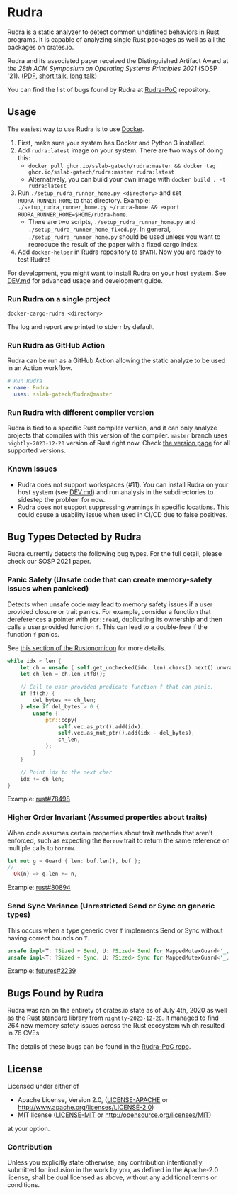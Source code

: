 # Rudra

Rudra is a static analyzer to detect common undefined behaviors in Rust programs.
It is capable of analyzing single Rust packages as well as all the packages on
crates.io.

Rudra and its associated paper received the Distinguished Artifact Award at
*the 28th ACM Symposium on Operating Systems Principles 2021*
(SOSP '21). ([PDF](./rudra-sosp21.pdf), [short talk](https://youtu.be/7pI9GfYEu-s), [long talk](https://youtu.be/Hfl6EQquUU0))

You can find the list of bugs found by Rudra at [Rudra-PoC](https://github.com/sslab-gatech/Rudra-PoC) repository.

## Usage

The easiest way to use Rudra is to use [Docker](https://www.docker.com/).

1. First, make sure your system has Docker and Python 3 installed.
2. Add `rudra:latest` image on your system. There are two ways of doing this:
    * `docker pull ghcr.io/sslab-gatech/rudra:master && docker tag ghcr.io/sslab-gatech/rudra:master rudra:latest`
    * Alternatively, you can build your own image with `docker build . -t rudra:latest`
3. Run `./setup_rudra_runner_home.py <directory>` and set `RUDRA_RUNNER_HOME` to that directory.
   Example: `./setup_rudra_runner_home.py ~/rudra-home && export RUDRA_RUNNER_HOME=$HOME/rudra-home`.
    * There are two scripts, `./setup_rudra_runner_home.py` and `./setup_rudra_runner_home_fixed.py`.
      In general, `./setup_rudra_runner_home.py` should be used unless you want to reproduce the result of the paper
      with a fixed cargo index.
4. Add `docker-helper` in Rudra repository to `$PATH`. Now you are ready to test Rudra!

For development, you might want to install Rudra on your host system.
See [DEV.md](DEV.md) for advanced usage and development guide.

### Run Rudra on a single project

```
docker-cargo-rudra <directory>
```

The log and report are printed to stderr by default.

### Run Rudra as GitHub Action

Rudra can be run as a GitHub Action allowing the static analyze to be used in an Action workflow.

```yml
# Run Rudra
- name: Rudra
  uses: sslab-gatech/Rudra@master
```

### Run Rudra with different compiler version

Rudra is tied to a specific Rust compiler version,
and it can only analyze projects that compiles with this version of the compiler.
`master` branch uses `nightly-2023-12-20` version of Rust right now.
Check [the version page][version] for all supported versions.

[version]: https://github.com/sslab-gatech/Rudra/pkgs/container/rudra/versions?filters%5Bversion_type%5D=tagged

### Known Issues

- Rudra does not support workspaces (#11).
  You can install Rudra on your host system (see [DEV.md](./DEV.md))
  and run analysis in the subdirectories to sidestep the problem for now.
- Rudra does not support suppressing warnings in specific locations.
  This could cause a usability issue when used in CI/CD due to false positives.

## Bug Types Detected by Rudra

Rudra currently detects the following bug types.
For the full detail, please check our SOSP 2021 paper.

### Panic Safety (Unsafe code that can create memory-safety issues when panicked)

Detects when unsafe code may lead to memory safety issues if a user provided
closure or trait panics. For example, consider a function that dereferences a
pointer with `ptr::read`, duplicating its ownership and then calls a user
provided function `f`. This can lead to a double-free if the function `f`
panics.

See [this section of the Rustonomicon](https://doc.rust-lang.org/nomicon/exception-safety.html)
for more details.

```rust
while idx < len {
    let ch = unsafe { self.get_unchecked(idx..len).chars().next().unwrap() };
    let ch_len = ch.len_utf8();

    // Call to user provided predicate function f that can panic.
    if !f(ch) {
        del_bytes += ch_len;
    } else if del_bytes > 0 {
        unsafe {
            ptr::copy(
                self.vec.as_ptr().add(idx),
                self.vec.as_mut_ptr().add(idx - del_bytes),
                ch_len,
            );
        }
    }

    // Point idx to the next char
    idx += ch_len;
}
```

Example: [rust#78498](https://github.com/rust-lang/rust/issues/78498)

### Higher Order Invariant (Assumed properties about traits)

When code assumes certain properties about trait methods that aren't enforced,
such as expecting the `Borrow` trait to return the same reference on multiple
calls to `borrow`.

```rust
let mut g = Guard { len: buf.len(), buf }; 
// ...
  Ok(n) => g.len += n, 
```

Example: [rust#80894](https://github.com/rust-lang/rust/issues/80894)

### Send Sync Variance (Unrestricted Send or Sync on generic types)

This occurs when a type generic over `T` implements Send or Sync without having
correct bounds on `T`.

```rust
unsafe impl<T: ?Sized + Send, U: ?Sized> Send for MappedMutexGuard<'_, T, U> {} 
unsafe impl<T: ?Sized + Sync, U: ?Sized> Sync for MappedMutexGuard<'_, T, U> {} 
```

Example: [futures#2239](https://github.com/rust-lang/futures-rs/issues/2239)

## Bugs Found by Rudra

Rudra was ran on the entirety of crates.io state as of July 4th, 2020 as well
as the Rust standard library from `nightly-2023-12-20`. It managed to find 264
new memory safety issues across the Rust ecosystem which resulted in 76 CVEs.

The details of these bugs can be found in the [Rudra-PoC repo](https://github.com/sslab-gatech/Rudra-PoC).

## License

Licensed under either of

 * Apache License, Version 2.0, ([LICENSE-APACHE](LICENSE-APACHE) or http://www.apache.org/licenses/LICENSE-2.0)
 * MIT license ([LICENSE-MIT](LICENSE-MIT) or http://opensource.org/licenses/MIT)

at your option.

### Contribution

Unless you explicitly state otherwise, any contribution intentionally submitted
for inclusion in the work by you, as defined in the Apache-2.0 license, shall be dual licensed as above, without any
additional terms or conditions.
